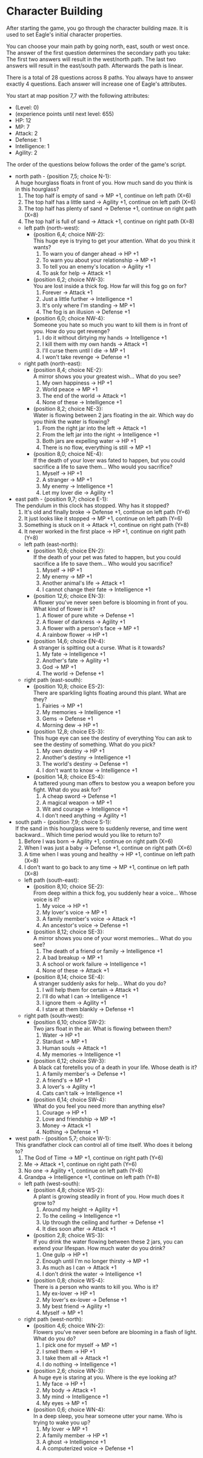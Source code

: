 # Character Building

After starting the game, you go through the character building maze. It is used to set Eagle's initial character properties.

You can choose your main path by going north, east, south or west once.
The answer of the first question determines the secondary path you take:
The first two answers will result in the west/north path.
The last two answers will result in the east/south path.
Afterwards the path is linear.

There is a total of 28 questions across 8 paths.
You always have to answer exactly 4 questions.
Each answer will increase one of Eagle's attributes.

You start at map position 7,7 with the following attributes:

- (Level: 0)
- (experience points until next level: 655)
- HP: 12
- MP: 7
- Attack: 2
- Defense: 1
- Intelligence: 1
- Agility: 2

The order of the questions below follows the order of the game's script.

- north path - {position 7,5; choice N-1}:  
  A huge hourglass floats in front of you.
  How much sand do you think is in this hourglass?
  1. The top half is empty of sand → MP +1, continue on left path (X=6)
  2. The top half has a little sand → Agility +1, continue on left path (X=6)
  3. The top half has plenty of sand → Defense +1, continue on right path (X=8)
  4. The top half is full of sand → Attack +1, continue on right path (X=8)
  - left path (north-west):
    - {position 6,4; choice NW-2}:  
      This huge eye is trying to get your attention.
      What do you think it wants?
      1. To warn you of danger ahead → HP +1
      2. To warn you about your relationship → MP +1
      3. To tell you an enemy's location → Agility +1
      4. To ask for help → Attack +1
    - {position 6,2; choice NW-3}:  
      You are lost inside a thick fog.
      How far will this fog go on for?
      1. Forever → Attack +1
      2. Just a little further → Intelligence +1
      3. It's only where I'm standing → MP +1
      4. The fog is an illusion → Defense +1
    - {position 6,0; choice NW-4}:  
      Someone you hate so much you want to kill them is in front of you.
      How do you get revenge?
      1. I do it without dirtying my hands → Intelligence +1
      2. I kill them with my own hands → Attack +1
      3. I'll curse them until I die → MP +1
      4. I won't take revenge → Defense +1
  - right path (north-east):
    - {position 8,4; choice NE-2}:  
        A mirror shows you your greatest wish...
        What do you see?
        1. My own happiness → HP +1
        2. World peace → MP +1
        3. The end of the world → Attack +1
        4. None of these → Intelligence +1
    - {position 8,2; choice NE-3}:  
        Water is flowing between 2 jars floating in the air.
        Which way do you think the water is flowing?
        1. From the right jar into the left → Attack +1
        2. From the left jar into the right → Intelligence +1
        3. Both jars are expelling water → HP +1
        4. There is no flow, everything is still → MP +1
    - {position 8,0; choice NE-4}:  
        If the death of your lover was fated to happen, but you could sacrifice a life to save them...
        Who would you sacrifice?
        1. Myself → HP +1
        2. A stranger → MP +1
        3. My enemy → Intelligence +1
        4. Let my lover die → Agility +1
- east path - {position 9,7; choice E-1}:  
  The pendulum in this clock has stopped.
  Why has it stopped?
  1. It's old and finally broke → Defense +1, continue on left path (Y=6)
  2. It just looks like it stopped → MP +1, continue on left path (Y=6)
  3. Something is stuck on it → Attack +1, continue on right path (Y=8)
  4. It never worked in the first place → HP +1, continue on right path (Y=8)
  - left path (east-north):
    - {position 10,6; choice EN-2}:  
      If the death of your pet was fated to happen, but you could sacrifice a life to save them...
      Who would you sacrifice?
      1. Myself → HP +1
      2. My enemy → MP +1
      3. Another animal's life → Attack +1
      4. I cannot change their fate → Intelligence +1
    - {position 12,6; choice EN-3}:  
      A flower you've never seen before is blooming in front of you.
      What kind of flower is it?
      1. A flower of pure white → Defense +1
      2. A flower of darkness → Agility +1
      3. A flower with a person's face → MP +1
      4. A rainbow flower → HP +1
    - {position 14,6; choice EN-4}:  
      A stranger is spitting out a curse.
      What is it towards?
      1. My fate → Intelligence +1
      2. Another's fate → Agility +1
      3. God → MP +1
      4. The world → Defense +1
  - right path (east-south):
    - {position 10,8; choice ES-2}:  
      There are sparkling lights floating around this plant.
      What are they?
      1. Fairies → MP +1
      2. My memories → Intelligence +1
      3. Gems → Defense +1
      4. Morning dew → HP +1
    - {position 12,8; choice ES-3}:  
      This huge eye can see the destiny of everything
      You can ask to see the destiny of something. What do you pick?
      1. My own destiny → HP +1
      2. Another's destiny → Intelligence +1
      3. The world's destiny → Defense +1
      4. I don't want to know → Intelligence +1
    - {position 14,8; choice ES-4}:  
      A tattered young man offers to bestow you a weapon before you fight.
      What do you ask for?
      1. A cheap sword → Defense +1
      2. A magical weapon → MP +1
      3. Wit and courage → Intelligence +1
      4. I don't need anything → Agility +1
- south path - {position 7,9; choice S-1}:  
  If the sand in this hourglass were to suddenly reverse, and time went backward...
  Which time period would you like to return to?
  1. Before I was born → Agility +1, continue on right path (X=6)
  2. When I was just a baby → Defense +1, continue on right path (X=6)
  3. A time when I was young and healthy → HP +1, continue on left path (X=8)
  4. I don't want to go back to any time → MP +1, continue on left path (X=8)
  - left path (south-east):
    - {position 8,10; choice SE-2}:  
      From deep within a thick fog, you suddenly hear a voice...
      Whose voice is it?
      1. My voice → HP +1
      2. My lover's voice → MP +1
      3. A family member's voice → Attack +1
      4. An ancestor's voice → Defense +1
    - {position 8,12; choice SE-3}:  
      A mirror shows you one of your worst memories...
      What do you see?
      1. The death of a friend or family → Intelligence +1
      2. A bad breakup → MP +1
      3. A school or work failure → Intelligence +1
      4. None of these → Attack +1
    - {position 8,14; choice SE-4}:  
      A stranger suddenly asks for help...
      What do you do?
      1. I will help them for certain → Attack +1
      2. I'll do what I can → Intelligence +1
      3. I ignore them → Agility +1
      4. I stare at them blankly → Defense +1
  - right path (south-west):
    - {position 6,10; choice SW-2}:  
      Two jars float in the air.
      What is flowing between them?
      1. Water → HP +1
      2. Stardust → MP +1
      3. Human souls → Attack +1
      4. My memories → Intelligence +1
    - {position 6,12; choice SW-3}:  
      A black cat foretells you of a death in your life.
      Whose death is it?
      1. A family member's → Defense +1
      2. A friend's → MP +1
      3. A lover's → Agility +1
      4. Cats can't talk → Intelligence +1
    - {position 6,14; choice SW-4}:  
      What do you feel you need more than anything else?
      1. Courage → HP +1
      2. Love and friendship → MP +1
      3. Money → Attack +1
      4. Nothing → Defense +1
- west path - {position 5,7; choice W-1}:  
  This grandfather clock can control all of time itself.
  Who does it belong to?
  1. The God of Time → MP +1, continue on right path (Y=6)
  2. Me → Attack +1, continue on right path (Y=6)
  3. No one → Agility +1, continue on left path (Y=8)
  4. Grandpa → Intelligence +1, continue on left path (Y=8)
  - left path (west-south):
    - {position 4,8; choice WS-2}:  
      A plant is growing steadily in front of you.
      How much does it grow to?
      1. Around my height → Agility +1
      2. To the ceiling → Intelligence +1
      3. Up through the ceiling and further → Defense +1
      4. It dies soon after → Attack +1
    - {position 2,8; choice WS-3}:  
      If you drink the water flowing between these 2 jars, you can extend your lifespan.
      How much water do you drink?
      1. One gulp → HP +1
      2. Enough until I'm no longer thirsty → MP +1
      3. As much as I can → Attack +1
      4. I don't drink the water → Intelligence +1
    - {position 0,8; choice WS-4}:  
      There is a person who wants to kill you. Who is it?
      1. My ex-lover → HP +1
      2. My lover's ex-lover → Defense +1
      3. My best friend → Agility +1
      4. Myself → MP +1
  - right path (west-north):
    - {position 4,6; choice WN-2}:  
      Flowers you've never seen before are blooming in a flash of light.
      What do you do?
      1. I pick one for myself → MP +1
      2. I smell them → HP +1
      3. I take them all → Attack +1
      4. I do nothing → Intelligence +1
    - {position 2,6; choice WN-3}:  
      A huge eye is staring at you.
      Where is the eye looking at?
      1. My face → HP +1
      2. My body → Attack +1
      3. My mind → Intelligence +1
      4. My eyes → MP +1
    - {position 0,6; choice WN-4}:  
      In a deep sleep, you hear someone utter your name.
      Who is trying to wake you up?
      1. My lover → MP +1
      2. A family member → HP +1
      3. A ghost → Intelligence +1
      4. A computerized voice → Defense +1
